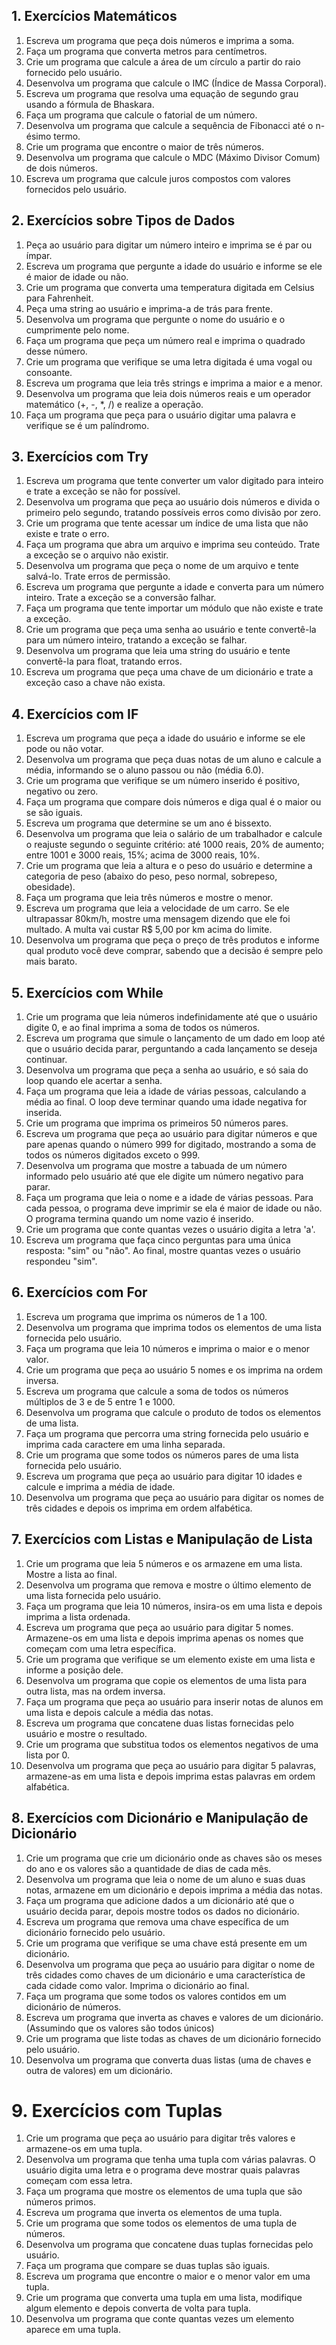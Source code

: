 ## 1. Exercícios Matemáticos
1. Escreva um programa que peça dois números e imprima a soma.  
2. Faça um programa que converta metros para centímetros.  
3. Crie um programa que calcule a área de um círculo a partir do raio fornecido pelo usuário.  
4. Desenvolva um programa que calcule o IMC (Índice de Massa Corporal).  
5. Escreva um programa que resolva uma equação de segundo grau usando a fórmula de Bhaskara.  
6. Faça um programa que calcule o fatorial de um número.  
7. Desenvolva um programa que calcule a sequência de Fibonacci até o n-ésimo termo.  
8. Crie um programa que encontre o maior de três números.  
9. Desenvolva um programa que calcule o MDC (Máximo Divisor Comum) de dois números.  
10. Escreva um programa que calcule juros compostos com valores fornecidos pelo usuário.  
## 2. Exercícios sobre Tipos de Dados  
1. Peça ao usuário para digitar um número inteiro e imprima se é par ou ímpar.  
2. Escreva um programa que pergunte a idade do usuário e informe se ele é maior de idade ou não.  
3. Crie um programa que converta uma temperatura digitada em Celsius para Fahrenheit.  
4. Peça uma string ao usuário e imprima-a de trás para frente.  
5. Desenvolva um programa que pergunte o nome do usuário e o cumprimente pelo nome.  
6. Faça um programa que peça um número real e imprima o quadrado desse número.  
7. Crie um programa que verifique se uma letra digitada é uma vogal ou consoante.  
8. Escreva um programa que leia três strings e imprima a maior e a menor.  
9. Desenvolva um programa que leia dois números reais e um operador matemático (+, -, *, /) e realize a operação.  
10. Faça um programa que peça para o usuário digitar uma palavra e verifique se é um palíndromo.  
## 3. Exercícios com Try  
1. Escreva um programa que tente converter um valor digitado para inteiro e trate a exceção se não for possível.  
2. Desenvolva um programa que peça ao usuário dois números e divida o primeiro pelo segundo, tratando possíveis erros como divisão por zero.  
3. Crie um programa que tente acessar um índice de uma lista que não existe e trate o erro.  
4. Faça um programa que abra um arquivo e imprima seu conteúdo. Trate a exceção se o arquivo não existir.  
5. Desenvolva um programa que peça o nome de um arquivo e tente salvá-lo. Trate erros de permissão.  
6. Escreva um programa que pergunte a idade e converta para um número inteiro. Trate a exceção se a conversão falhar.  
7. Faça um programa que tente importar um módulo que não existe e trate a exceção.  
8. Crie um programa que peça uma senha ao usuário e tente convertê-la para um número inteiro, tratando a exceção se falhar.  
9. Desenvolva um programa que leia uma string do usuário e tente convertê-la para float, tratando erros.  
10. Escreva um programa que peça uma chave de um dicionário e trate a exceção caso a chave não exista.  
## 4. Exercícios com IF  
1. Escreva um programa que peça a idade do usuário e informe se ele pode ou não votar.  
2. Desenvolva um programa que peça duas notas de um aluno e calcule a média, informando se o aluno passou ou não (média 6.0).  
3. Crie um programa que verifique se um número inserido é positivo, negativo ou zero.  
4. Faça um programa que compare dois números e diga qual é o maior ou se são iguais.  
5. Escreva um programa que determine se um ano é bissexto.  
6. Desenvolva um programa que leia o salário de um trabalhador e calcule o reajuste segundo o seguinte critério: até 1000 reais, 20% de aumento; entre 1001 e 3000 reais, 15%; acima de 3000 reais, 10%.  
7. Crie um programa que leia a altura e o peso do usuário e determine a categoria de peso (abaixo do peso, peso normal, sobrepeso, obesidade).  
8. Faça um programa que leia três números e mostre o menor.  
9. Escreva um programa que leia a velocidade de um carro. Se ele ultrapassar 80km/h, mostre uma mensagem dizendo que ele foi multado. A multa vai custar R$ 5,00 por km acima do limite.  
10. Desenvolva um programa que peça o preço de três produtos e informe qual produto você deve comprar, sabendo que a decisão é sempre pelo mais barato.  
## 5. Exercícios com While  
1. Crie um programa que leia números indefinidamente até que o usuário digite 0, e ao final imprima a soma de todos os números.  
2. Escreva um programa que simule o lançamento de um dado em loop até que o usuário decida parar, perguntando a cada lançamento se deseja continuar.  
3. Desenvolva um programa que peça a senha ao usuário, e só saia do loop quando ele acertar a senha.  
4. Faça um programa que leia a idade de várias pessoas, calculando a média ao final. O loop deve terminar quando uma idade negativa for inserida.  
5. Crie um programa que imprima os primeiros 50 números pares.  
6. Escreva um programa que peça ao usuário para digitar números e que pare apenas quando o número 999 for digitado, mostrando a soma de todos os números digitados exceto o 999.  
7. Desenvolva um programa que mostre a tabuada de um número informado pelo usuário até que ele digite um número negativo para parar.  
8. Faça um programa que leia o nome e a idade de várias pessoas. Para cada pessoa, o programa deve imprimir se ela é maior de idade ou não. O programa termina quando um nome vazio é inserido.  
9. Crie um programa que conte quantas vezes o usuário digita a letra 'a'.  
10. Escreva um programa que faça cinco perguntas para uma única resposta: "sim" ou "não". Ao final, mostre quantas vezes o usuário respondeu "sim".  
## 6. Exercícios com For  
1. Escreva um programa que imprima os números de 1 a 100.  
2. Desenvolva um programa que imprima todos os elementos de uma lista fornecida pelo usuário.  
3. Faça um programa que leia 10 números e imprima o maior e o menor valor.  
4. Crie um programa que peça ao usuário 5 nomes e os imprima na ordem inversa.  
5. Escreva um programa que calcule a soma de todos os números múltiplos de 3 e de 5 entre 1 e 1000.  
6. Desenvolva um programa que calcule o produto de todos os elementos de uma lista.  
7. Faça um programa que percorra uma string fornecida pelo usuário e imprima cada caractere em uma linha separada.  
8. Crie um programa que some todos os números pares de uma lista fornecida pelo usuário.  
9. Escreva um programa que peça ao usuário para digitar 10 idades e calcule e imprima a média de idade.  
10. Desenvolva um programa que peça ao usuário para digitar os nomes de três cidades e depois os imprima em ordem alfabética.  
## 7. Exercícios com Listas e Manipulação de Lista  
1. Crie um programa que leia 5 números e os armazene em uma lista. Mostre a lista ao final.  
2. Desenvolva um programa que remova e mostre o último elemento de uma lista fornecida pelo usuário.  
3. Faça um programa que leia 10 números, insira-os em uma lista e depois imprima a lista ordenada.  
4. Escreva um programa que peça ao usuário para digitar 5 nomes. Armazene-os em uma lista e depois imprima apenas os nomes que começam com uma letra específica.  
5. Crie um programa que verifique se um elemento existe em uma lista e informe a posição dele.  
6. Desenvolva um programa que copie os elementos de uma lista para outra lista, mas na ordem inversa.  
7. Faça um programa que peça ao usuário para inserir notas de alunos em uma lista e depois calcule a média das notas.  
8. Escreva um programa que concatene duas listas fornecidas pelo usuário e mostre o resultado.  
9. Crie um programa que substitua todos os elementos negativos de uma lista por 0.  
10. Desenvolva um programa que peça ao usuário para digitar 5 palavras, armazene-as em uma lista e depois imprima estas palavras em ordem alfabética.  
## 8. Exercícios com Dicionário e Manipulação de Dicionário  
1. Crie um programa que crie um dicionário onde as chaves são os meses do ano e os valores são a quantidade de dias de cada mês.  
2. Desenvolva um programa que leia o nome de um aluno e suas duas notas, armazene em um dicionário e depois imprima a média das notas.  
3. Faça um programa que adicione dados a um dicionário até que o usuário decida parar, depois mostre todos os dados no dicionário.  
4. Escreva um programa que remova uma chave específica de um dicionário fornecido pelo usuário.  
5. Crie um programa que verifique se uma chave está presente em um dicionário.  
6. Desenvolva um programa que peça ao usuário para digitar o nome de três cidades como chaves de um dicionário e uma característica de cada cidade como valor. Imprima o dicionário ao final.  
7. Faça um programa que some todos os valores contidos em um dicionário de números.  
8. Escreva um programa que inverta as chaves e valores de um dicionário. (Assumindo que os valores são todos únicos)  
9. Crie um programa que liste todas as chaves de um dicionário fornecido pelo usuário.  
10. Desenvolva um programa que converta duas listas (uma de chaves e outra de valores) em um dicionário.  
# 9. Exercícios com Tuplas  
1. Crie um programa que peça ao usuário para digitar três valores e armazene-os em uma tupla.  
2. Desenvolva um programa que tenha uma tupla com várias palavras. O usuário digita uma letra e o programa deve mostrar quais palavras começam com essa letra.  
3. Faça um programa que mostre os elementos de uma tupla que são números primos.  
4. Escreva um programa que inverta os elementos de uma tupla.  
5. Crie um programa que some todos os elementos de uma tupla de números.  
6. Desenvolva um programa que concatene duas tuplas fornecidas pelo usuário.  
7. Faça um programa que compare se duas tuplas são iguais.  
8. Escreva um programa que encontre o maior e o menor valor em uma tupla.  
9. Crie um programa que converta uma tupla em uma lista, modifique algum elemento e depois converta de volta para tupla.  
10. Desenvolva um programa que conte quantas vezes um elemento aparece em uma tupla.


